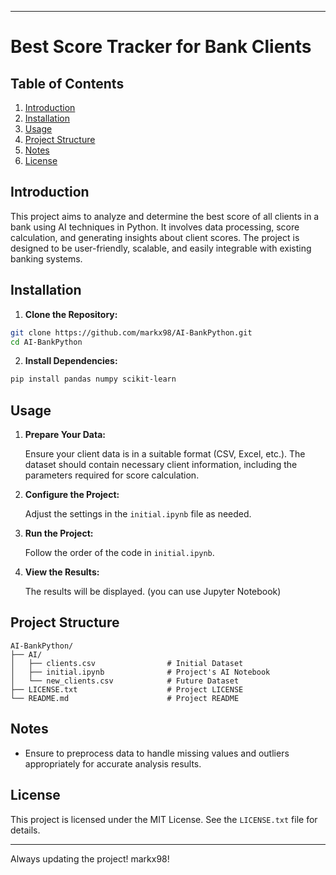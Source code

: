 -----------------------------------------------------------------------------------------------------------------------------------------------------------------------------
# Best Score Tracker for Bank Clients

## Table of Contents

1. [Introduction](#introduction)
2. [Installation](#installation)
3. [Usage](#usage)
4. [Project Structure](#project-structure)
5. [Notes](#notes)
6. [License](#license)

## Introduction

This project aims to analyze and determine the best score of all clients in a bank using AI techniques in Python. It involves data processing, score calculation, and generating insights about client scores. The project is designed to be user-friendly, scalable, and easily integrable with existing banking systems.

## Installation

1. **Clone the Repository:**

```bash
git clone https://github.com/markx98/AI-BankPython.git
cd AI-BankPython
```

2. **Install Dependencies:**

```bash
pip install pandas numpy scikit-learn
```

## Usage

1. **Prepare Your Data:**

   Ensure your client data is in a suitable format (CSV, Excel, etc.). The dataset should contain necessary client information, including the parameters required for score calculation.

2. **Configure the Project:**

   Adjust the settings in the `initial.ipynb` file as needed.

3. **Run the Project:**

   Follow the order of the code in `initial.ipynb`.

4. **View the Results:**

   The results will be displayed. (you can use Jupyter Notebook)

## Project Structure

```
AI-BankPython/
├── AI/
│   ├── clients.csv                # Initial Dataset
│   ├── initial.ipynb              # Project's AI Notebook
│   └── new_clients.csv            # Future Dataset
├── LICENSE.txt                    # Project LICENSE
└── README.md                      # Project README
```

## Notes

- Ensure to preprocess data to handle missing values and outliers appropriately for accurate analysis results.

## License

This project is licensed under the MIT License. See the `LICENSE.txt` file for details.


-----------------------------------------------------------------------------------------------------------------------------------------------------------------------------

Always updating the project! markx98!
